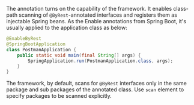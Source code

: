 The annotation turns on the capability of the framework. It enables class-path scanning of `@ByRest`-annotated interfaces and registers them as injectable Spring beans. As the Enable annotations from Spring Boot, it's usually applied to the application class as below:

```java
@EnableByRest
@SpringBootApplication
class PostmanApplication {
	public static void main(final String[] args) {
		SpringApplication.run(PostmanApplication.class, args);
	}
}
```

The framework, by default, scans for `@ByRest` interfaces only in the same package and sub packages of the annotated class. Use `scan` element to specify packages to be scanned explicitly.